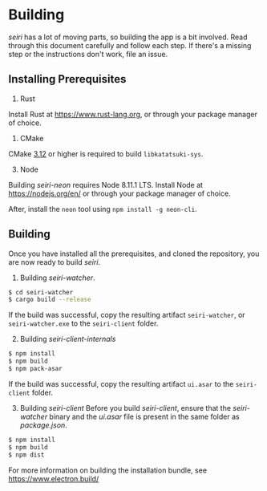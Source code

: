 # Building

*seiri* has a lot of moving parts, so building the app is a bit involved. Read through this document carefully and follow each step. If there's a missing step or the instructions don't work, file an issue.

## Installing Prerequisites

1. Rust

Install Rust at https://www.rust-lang.org, or through your package manager of choice.

1. CMake

CMake [3.12](https://cmake.org/) or higher is required to build `libkatatsuki-sys`.

3. Node

Building *seiri-neon* requires Node 8.11.1 LTS. Install Node at https://nodejs.org/en/ or through your package manager of choice. 

After, install the `neon` tool using `npm install -g neon-cli`.

## Building

Once you have installed all the prerequisites, and cloned the repository, you are now ready to build *seiri*.

1. Building *seiri-watcher*.
```bash
$ cd seiri-watcher
$ cargo build --release
```

If the build was successful, copy the resulting artifact `seiri-watcher`, or `seiri-watcher.exe` to the `seiri-client` folder.

2. Building *seiri-client-internals*
```bash
$ npm install
$ npm build
$ npm pack-asar
```
If the build was successful, copy the resulting artifact `ui.asar` to the `seiri-client` folder.

3. Building *seiri-client*
Before you build *seiri-client*, ensure that the *seiri-watcher* binary and the *ui.asar* file is present in the same folder as *package.json*.

```bash
$ npm install
$ npm build
$ npm dist
```

For more information on building the installation bundle, see https://www.electron.build/




